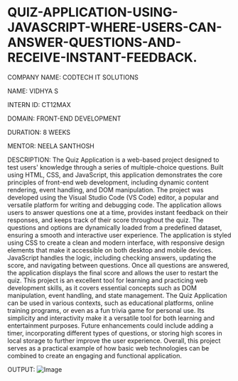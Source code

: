 # QUIZ-APPLICATION-USING-JAVASCRIPT-WHERE-USERS-CAN-ANSWER-QUESTIONS-AND-RECEIVE-INSTANT-FEEDBACK.

COMPANY NAME: CODTECH IT SOLUTIONS

NAME: VIDHYA S

INTERN ID: CT12MAX

DOMAIN: FRONT-END DEVELOPMENT

DURATION: 8 WEEKS

MENTOR: NEELA SANTHOSH

DESCRIPTION: The Quiz Application is a web-based project designed to test users' knowledge through a series of multiple-choice questions. Built using HTML, CSS, and JavaScript, this application demonstrates the core principles of front-end web development, including dynamic content rendering, event handling, and DOM manipulation. The project was developed using the Visual Studio Code (VS Code) editor, a popular and versatile platform for writing and debugging code. The application allows users to answer questions one at a time, provides instant feedback on their responses, and keeps track of their score throughout the quiz. The questions and options are dynamically loaded from a predefined dataset, ensuring a smooth and interactive user experience. The application is styled using CSS to create a clean and modern interface, with responsive design elements that make it accessible on both desktop and mobile devices. JavaScript handles the logic, including checking answers, updating the score, and navigating between questions. Once all questions are answered, the application displays the final score and allows the user to restart the quiz. This project is an excellent tool for learning and practicing web development skills, as it covers essential concepts such as DOM manipulation, event handling, and state management. The Quiz Application can be used in various contexts, such as educational platforms, online training programs, or even as a fun trivia game for personal use. Its simplicity and interactivity make it a versatile tool for both learning and entertainment purposes. Future enhancements could include adding a timer, incorporating different types of questions, or storing high scores in local storage to further improve the user experience. Overall, this project serves as a practical example of how basic web technologies can be combined to create an engaging and functional application.

OUTPUT: ![Image](https://github.com/user-attachments/assets/908b1151-5d80-4ab9-8c5f-27ddd9542ab0)
